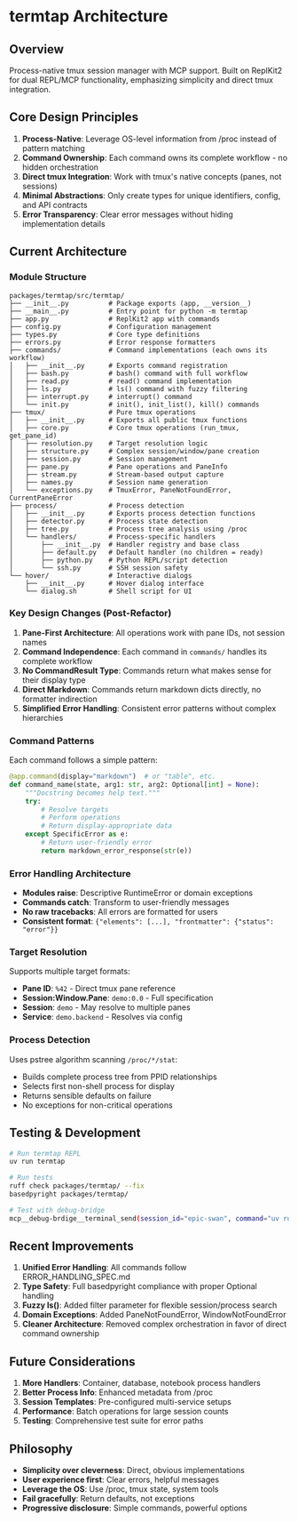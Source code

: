 # termtap Architecture

## Overview
Process-native tmux session manager with MCP support. Built on ReplKit2 for dual REPL/MCP functionality, emphasizing simplicity and direct tmux integration.

## Core Design Principles

1. **Process-Native**: Leverage OS-level information from /proc instead of pattern matching
2. **Command Ownership**: Each command owns its complete workflow - no hidden orchestration
3. **Direct tmux Integration**: Work with tmux's native concepts (panes, not sessions)
4. **Minimal Abstractions**: Only create types for unique identifiers, config, and API contracts
5. **Error Transparency**: Clear error messages without hiding implementation details

## Current Architecture

### Module Structure
```
packages/termtap/src/termtap/
├── __init__.py          # Package exports (app, __version__)
├── __main__.py          # Entry point for python -m termtap
├── app.py               # ReplKit2 app with commands
├── config.py            # Configuration management
├── types.py             # Core type definitions
├── errors.py            # Error response formatters
├── commands/            # Command implementations (each owns its workflow)
│   ├── __init__.py      # Exports command registration
│   ├── bash.py          # bash() command with full workflow
│   ├── read.py          # read() command implementation
│   ├── ls.py            # ls() command with fuzzy filtering
│   ├── interrupt.py     # interrupt() command
│   └── init.py          # init(), init_list(), kill() commands
├── tmux/                # Pure tmux operations
│   ├── __init__.py      # Exports all public tmux functions
│   ├── core.py          # Core tmux operations (run_tmux, get_pane_id)
│   ├── resolution.py    # Target resolution logic
│   ├── structure.py     # Complex session/window/pane creation
│   ├── session.py       # Session management
│   ├── pane.py          # Pane operations and PaneInfo
│   ├── stream.py        # Stream-based output capture
│   ├── names.py         # Session name generation
│   └── exceptions.py    # TmuxError, PaneNotFoundError, CurrentPaneError
├── process/             # Process detection
│   ├── __init__.py      # Exports process detection functions
│   ├── detector.py      # Process state detection
│   ├── tree.py          # Process tree analysis using /proc
│   └── handlers/        # Process-specific handlers
│       ├── __init__.py  # Handler registry and base class
│       ├── default.py   # Default handler (no children = ready)
│       ├── python.py    # Python REPL/script detection
│       └── ssh.py       # SSH session safety
└── hover/               # Interactive dialogs
    ├── __init__.py      # Hover dialog interface
    └── dialog.sh        # Shell script for UI
```

### Key Design Changes (Post-Refactor)

1. **Pane-First Architecture**: All operations work with pane IDs, not session names
2. **Command Independence**: Each command in `commands/` handles its complete workflow
3. **No CommandResult Type**: Commands return what makes sense for their display type
4. **Direct Markdown**: Commands return markdown dicts directly, no formatter indirection
5. **Simplified Error Handling**: Consistent error patterns without complex hierarchies

### Command Patterns

Each command follows a simple pattern:
```python
@app.command(display="markdown")  # or "table", etc.
def command_name(state, arg1: str, arg2: Optional[int] = None):
    """Docstring becomes help text."""
    try:
        # Resolve targets
        # Perform operations
        # Return display-appropriate data
    except SpecificError as e:
        # Return user-friendly error
        return markdown_error_response(str(e))
```

### Error Handling Architecture

- **Modules raise**: Descriptive RuntimeError or domain exceptions
- **Commands catch**: Transform to user-friendly messages
- **No raw tracebacks**: All errors are formatted for users
- **Consistent format**: `{"elements": [...], "frontmatter": {"status": "error"}}`

### Target Resolution

Supports multiple target formats:
- **Pane ID**: `%42` - Direct tmux pane reference
- **Session:Window.Pane**: `demo:0.0` - Full specification
- **Session**: `demo` - May resolve to multiple panes
- **Service**: `demo.backend` - Resolves via config

### Process Detection

Uses pstree algorithm scanning `/proc/*/stat`:
- Builds complete process tree from PPID relationships
- Selects first non-shell process for display
- Returns sensible defaults on failure
- No exceptions for non-critical operations

## Testing & Development

```bash
# Run termtap REPL
uv run termtap

# Run tests
ruff check packages/termtap/ --fix
basedpyright packages/termtap/

# Test with debug-bridge
mcp__debug-brdige__terminal_send(session_id="epic-swan", command="uv run termtap")
```

## Recent Improvements

1. **Unified Error Handling**: All commands follow ERROR_HANDLING_SPEC.md
2. **Type Safety**: Full basedpyright compliance with proper Optional handling
3. **Fuzzy ls()**: Added filter parameter for flexible session/process search
4. **Domain Exceptions**: Added PaneNotFoundError, WindowNotFoundError
5. **Cleaner Architecture**: Removed complex orchestration in favor of direct command ownership

## Future Considerations

1. **More Handlers**: Container, database, notebook process handlers
2. **Better Process Info**: Enhanced metadata from /proc
3. **Session Templates**: Pre-configured multi-service setups
4. **Performance**: Batch operations for large session counts
5. **Testing**: Comprehensive test suite for error paths

## Philosophy

- **Simplicity over cleverness**: Direct, obvious implementations
- **User experience first**: Clear errors, helpful messages
- **Leverage the OS**: Use /proc, tmux state, system tools
- **Fail gracefully**: Return defaults, not exceptions
- **Progressive disclosure**: Simple commands, powerful options